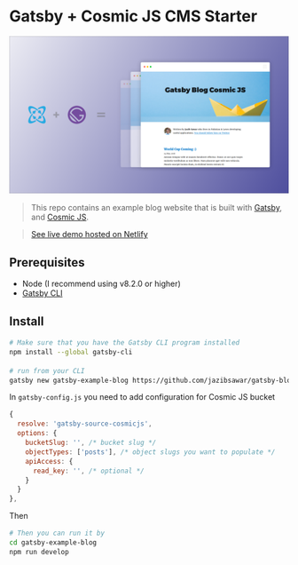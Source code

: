 # Gatsby + Cosmic JS CMS Starter

![gatsby-blog-cosmicjs](static/thumbnail.png "The index page of the starter blog")

> This repo contains an example blog website that is built with [Gatsby](https://www.gatsbyjs.org/), and [Cosmic JS](https://www.cosmicjs.com).

> [See live demo hosted on Netlify](https://gatsby-blog-cosmicjs.netlify.com/)

## Prerequisites

- Node (I recommend using v8.2.0 or higher)
- [Gatsby CLI](https://www.gatsbyjs.org/docs/)

## Install

``` bash
# Make sure that you have the Gatsby CLI program installed
npm install --global gatsby-cli

# run from your CLI
gatsby new gatsby-example-blog https://github.com/jazibsawar/gatsby-blog-cosmicjs
```
In `gatsby-config.js` you need to add configuration for Cosmic JS bucket

``` javascript
{
  resolve: 'gatsby-source-cosmicjs',
  options: {
    bucketSlug: '', /* bucket slug */
    objectTypes: ['posts'], /* object slugs you want to populate */
    apiAccess: {
      read_key: '', /* optional */
    }
  }
},
```

Then

``` bash
# Then you can run it by
cd gatsby-example-blog
npm run develop
```
